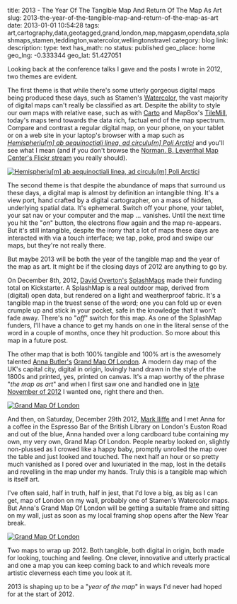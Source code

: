 title: 2013 - The Year Of The Tangible Map And Return Of The Map As Art
slug: 2013-the-year-of-the-tangible-map-and-return-of-the-map-as-art
date: 2013-01-01 10:54:28
tags: art,cartography,data,geotagged,grand,london,map,mapgasm,opendata,splashmaps,stamen,teddington,watercolor,wellingtonstravel
category: blog
link: 
description: 
type: text
has_math: no
status: published
geo_place: home
geo_lng: -0.333344
geo_lat: 51.427051

Looking back at the conference talks I gave and the posts I wrote in 2012, two themes are evident.

The first theme is that while there's some utterly gorgeous digital maps being produced these days, such as Stamen's [Watercolor](https://maps.stamen.com/watercolor/ "https://maps.stamen.com/watercolor/"), the vast majority of digital maps can't really be classified as art. Despite the ability to style our own maps with relative ease, such as with [Carto](https://github.com/mapbox/carto/ "https://github.com/mapbox/carto/") and MapBox's [TileMill](https://mapbox.com/tilemill/ "https://mapbox.com/tilemill/"), today's maps tend towards the data rich, factual end of the map spectrum. Compare and contrast a regular digital map, on your phone, on your tablet or on a web site in your laptop's browser with a map such as [*Hemispheriu[m] ab aequinoctiali linea, ad circulu[m] Poli Arctici*](https://www.flickr.com/photos/normanbleventhalmapcenter/2675672726/ "https://www.flickr.com/photos/normanbleventhalmapcenter/2675672726/") and you'll see what I mean (and if you don't browse the [Norman. B. Leventhal Map Center's Flickr stream](https://www.flickr.com/photos/normanbleventhalmapcenter/ "https://www.flickr.com/photos/normanbleventhalmapcenter/") you really should).

<!-- TEASER_END -->

[![Hemispheriu[m] ab aequinoctiali linea, ad circulu[m] Poli Arctici](https://farm4.staticflickr.com/3016/2675672726_9bb0312f2f.jpg)](https://www.flickr.com/photos/normanbleventhalmapcenter/2675672726/ "Hemispheriu[m] ab aequinoctiali linea, ad circulu[m] Poli Arctici by Norman B. Leventhal Map Center at the BPL, on Flickr")

The second theme is that despite the abundance of maps that surround us these days, a digital map is almost by definition an intangible thing. It's a view port, hand crafted by a digital cartographer, on a mass of hidden, underlying spatial data. It's ephemeral. Switch off your phone, your tablet, your sat nav or your computer and the map ... vanishes. Until the next time you hit the "*on*" button, the electrons flow again and the map re-appears. But it's still intangible, despite the irony that a lot of maps these days are interacted with via a touch interface; we tap, poke, prod and swipe our maps, but they're not really there.

But maybe 2013 will be both the year of the tangible map and the year of the map as art. It might be if the closing days of 2012 are anything to go by.

On December 8th, 2012, [David Overton's](https://twitter.com/dbyhundred "https://twitter.com/dbyhundred") [SplashMaps](https://www.kickstarter.com/projects/1521486951/splashmaps "https://www.kickstarter.com/projects/1521486951/splashmaps") made their funding total on Kickstarter. A SplashMap is a real outdoor map, derived from (digital) open data, but rendered on a light and weatherproof fabric. It's a tangible map in the truest sense of the word; one you can fold up or even crumple up and stick in your pocket, safe in the knowledge that it won't fade away. There's no "*off*" switch for this map. As one of the SplashMap funders, I'll have a chance to get my hands on one in the literal sense of the word in a couple of months, once they hit production. So more about this map in a future post.

The other map that is both 100% tangible and 100% art is the awesomely talented [Anna Butler's](https://twitter.com/TravelMapmaker "https://twitter.com/TravelMapmaker") [Grand Map Of London](https://www.wellingtonstravel.com/wall-map-london/ "https://www.wellingtonstravel.com/wall-map-london/"). A modern day map of the UK's capital city, digital in origin, lovingly hand drawn in the style of the 1800s and printed, yes, printed on canvas. It's a map worthy of the phrase "*the map as art*" and when I first saw one and handled one in [late November of 2012](/2012/11/23/of-w3g-agi-and-other-geographical-acronyms/ "/2012/11/23/of-w3g-agi-and-other-geographical-acronyms/") I wanted one, right there and then.

[![Grand Map Of London](/wp-content/uploads/2013/01/IMG_0807-1024x764.jpg)](/wp-content/uploads/2013/01/IMG_0807.jpg "/wp-content/uploads/2013/01/IMG_0807.jpg")

And then, on Saturday, December 29th 2012, [Mark Iliffe](https://twitter.com/markiliffe "https://twitter.com/markiliffe") and I met Anna for a coffee in the Espresso Bar of the British Library on London's Euston Road and out of the blue, Anna handed over a long cardboard tube containing my own, my very own, Grand Map Of London. People nearby looked on, slightly non-plussed as I crowed like a happy baby, promptly unrolled the map over the table and just looked and touched. The next half an hour or so pretty much vanished as I pored over and luxuriated in the map, lost in the details and revelling in the map under my hands. Truly this is a tangible map which is itself art.

I've often said, half in truth, half in jest, that I'd love a big, as big as I can get, map of London on my wall, probably one of Stamen's Watercolor maps. But Anna's Grand Map Of London will be getting a suitable frame and sitting on my wall, just as soon as my local framing shop opens after the New Year break.

[![Grand Map Of London](/wp-content/uploads/2013/01/IMG_0808-1024x764.jpg)](/wp-content/uploads/2013/01/IMG_0808.jpg "/wp-content/uploads/2013/01/IMG_0808.jpg")

Two maps to wrap up 2012. Both tangible, both digital in origin, both made for looking, touching and feeling. One clever, innovative and utterly practical and one a map you can keep coming back to and which reveals more artistic cleverness each time you look at it.

2013 is shaping up to be a "*year of the map*" in ways I'd never had hoped for at the start of 2012.





